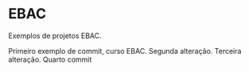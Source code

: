 # EBAC
Exemplos de projetos EBAC.

Primeiro exemplo de commit, curso EBAC. 
Segunda alteração.
Terceira alteração.
Quarto commit
